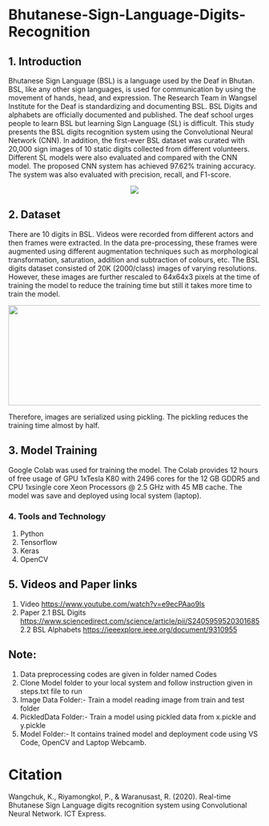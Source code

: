 # Bhutanese-Sign-Language-Digits-Recognition

## 1. Introduction
Bhutanese Sign Language (BSL) is a language used by the Deaf in Bhutan. BSL, like any other sign languages, is used for communication by using the movement of hands, head, and expression. The Research Team in Wangsel Institute for the Deaf is standardizing and documenting BSL. BSL Digits and alphabets are officially documented and published. The deaf school urges people to learn BSL but learning Sign Language (SL) is difficult. This study presents the BSL digits recognition system using the Convolutional Neural Network (CNN). In addition, the first-ever BSL dataset was curated with 20,000 sign images of 10 static digits collected from different volunteers. Different SL models were also evaluated and compared with the CNN model. The proposed CNN system has achieved 97.62% training accuracy. The system was also evaluated with precision, recall, and F1-score.
<p align="center">
  <img src="https://user-images.githubusercontent.com/43682761/113140981-f3c5e500-924a-11eb-9d1c-bb1d90b1d473.gif">
</p>

## 2. Dataset
There are 10 digits in BSL. Videos were recorded from different actors and then frames were extracted. In the data pre-processing, these frames were augmented using different augmentation techniques such as morphological transformation, saturation, addition and subtraction of colours, etc. The BSL digits dataset consisted of 20K (2000/class) images of varying resolutions. However, these images are further rescaled to 64x64x3 pixels at the time of training the model to reduce the training time but still it takes more time to train the model.

<p align="center">
<img src="https://user-images.githubusercontent.com/43682761/113141804-fd9c1800-924b-11eb-894e-99c919f26df8.jpg" width="700" height="200">
</p>
Therefore, images are serialized using pickling. The pickling reduces the training time almost by half.

## 3. Model Training
Google Colab was used for training the model. The Colab provides 12 hours of free usage of GPU 1xTesla K80 with 2496 cores for the 12 GB GDDR5 and CPU 1xsingle core Xeon Processors @ 2.5 GHz with 45 MB cache. The model was save and deployed using local system (laptop).

### 4. Tools and Technology
1. Python
2. Tensorflow
3. Keras
4. OpenCV

## 5. Videos and Paper links
1. Video https://www.youtube.com/watch?v=e9ecPAao9ls
2. Paper
 2.1 BSL Digits https://www.sciencedirect.com/science/article/pii/S2405959520301685
 2.2 BSL Alphabets https://ieeexplore.ieee.org/document/9310955
 
 ## Note: 
 1. Data preprocessing codes are given in folder named Codes
 2. Clone Model folder to your local system and follow instruction given in steps.txt file to run
 3. Image Data Folder:- Train a model reading image from train and test folder
 4. PickledData Folder:- Train a model using pickled data from x.pickle and y.pickle
 5. Model Folder:- It contains trained model and deployment code using VS Code, OpenCV and Laptop Webcamb.

# Citation
Wangchuk, K., Riyamongkol, P., & Waranusast, R. (2020). Real-time Bhutanese Sign Language digits recognition system using Convolutional Neural Network. ICT Express.

